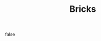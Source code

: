 ---
layout: photo
modal: true
thumb: https://csnapmediahost.github.io/assets1/Thumbs/Bricks.jpg
full: https://csnapmediahost.github.io/assets1/Render/Bricks.jpg
size: small
ar: landscape
body: false
title: "Bricks"
---
